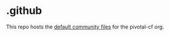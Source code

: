 # .github
This repo hosts the [default community files](https://help.github.com/en/articles/creating-a-default-community-health-file-for-your-organization) for the pivotal-cf org.
